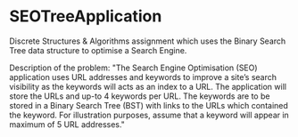 # SEOTreeApplication
Discrete Structures &amp; Algorithms assignment which uses the Binary Search Tree data structure to optimise a Search Engine. 

Description of the problem: "The Search Engine Optimisation (SEO) application uses URL addresses and keywords to improve a site’s search visibility as the keywords will acts as an index to a URL. The application will store the URLs and up-to 4 keywords per URL. The keywords are to be stored in a Binary Search Tree (BST) with links to the URLs which contained the keyword. For illustration purposes, assume that a keyword will appear in maximum of 5 URL addresses."
